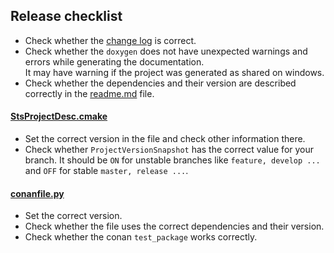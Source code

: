 ## Release checklist
- Check whether the [change log](changelog.md) is correct.
- Check whether the `doxygen` does not have unexpected warnings and errors while generating the documentation.  
  It may have warning if the project was generated as shared on windows.
- Check whether the dependencies and their version are described correctly in the [readme.md](readme.md) file. 

#### [StsProjectDesc.cmake](cmake/StsProjectDesc.cmake)
- Set the correct version in the file and check other information there.
- Check whether `ProjectVersionSnapshot` has the correct value for your branch.
  It should be `ON` for unstable branches like `feature, develop ...` and `OFF` for stable `master, release ...`.

#### [conanfile.py](conanfile.py)
- Set the correct version.
- Check whether the file uses the correct dependencies and their version.
- Check whether the conan ```test_package``` works correctly.
